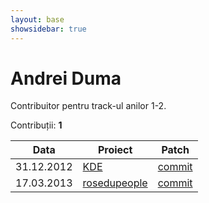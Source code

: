 ```yaml
---
layout: base
showsidebar: true
---
```


# Andrei Duma

Contribuitor pentru track-ul anilor 1-2.

Contribuții: **1**

|Data |Proiect | Patch |
|-----|--------|-------|
|31.12.2012|[KDE][KDE]|[commit](https://git.reviewboard.kde.org/r/107984/)|
|17.03.2013|[rosedupeople][rosedupeople]|[commit](https://github.com/rosedu/rosedu-people/commit/89c4e558bd43621f667f227f7e47d86d6f9f4592)|

[KDE]: http://www.kde.org/ "KDE"
[digikam]: http://www.digikam.org/ "Digikam"
[rosedupeople]: https://github.com/rosedu/rosedu-people/
